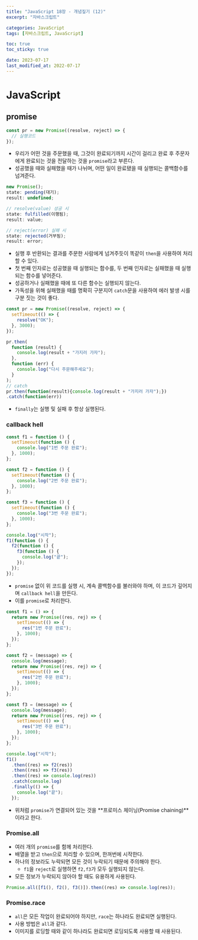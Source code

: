 ```yaml
---
title: "JavaScript 18장 - 개념짚기 (12)"
excerpt: "자바스크립트"

categories: JavaScript
tags: [자바스크립트, JavaScript]

toc: true
toc_sticky: true

date: 2023-07-17
last_modified_at: 2022-07-17
---
```


# JavaScript

## promise

```js
const pr = new Promise((resolve, reject) => {
  // 실행코드
});
```

- 우리가 어떤 것을 주문했을 때, 그것이 완료되기까지 시간이 걸리고 완료 후 주문자에게 완료되는 것을 전달하는 것을 `promise`라고 부른다.
- 성공했을 때와 실패했을 때가 나뉘며, 어떤 일이 완료됐을 때 실행되는 콜백함수를 넘겨준다.

```js
new Promise();
state: pending(대기);
result: undefined;

// resolve(value) 성공 시
state: fulfilled(이행됨);
result: value;

// reject(error) 실패 시
state: rejected(거부됨);
result: error;
```

- 실행 후 반환되는 결과를 주문한 사람에게 넘겨주듯이 똑같이 `then`을 사용하여 처리할 수 있다.
- 첫 번째 인자로는 성공했을 때 실행되는 함수를, 두 번째 인자로는 실패했을 때 실행되는 함수를 넣어준다.
- 성공하거나 실패했을 때에 또 다른 함수는 실행되지 않는다.
- 가독성을 위해 실패했을 때를 명확히 구분지어 `catch`문을 사용하여 에러 발생 시를 구분 짓는 것이 좋다.

```js
const pr = new Promise((resolve, reject) => {
  setTimeout(() => {
    resolve("OK");
  }, 3000);
});

pr.then(
  function (result) {
    console.log(result + "가지러 가자");
  },
  function (err) {
    console.log("다시 주문해주세요");
  }
);
// catch
pr.then(function(result){console.log(result + "가지러 가자");})
.catch(function(err))
```

- `finally`는 실행 및 실패 후 항상 실행된다.

### callback hell

```js
const f1 = function () {
  setTimeout(function () {
    console.log("1번 주문 완료");
  }, 1000);
};

const f2 = function () {
  setTimeout(function () {
    console.log("2번 주문 완료");
  }, 1000);
};

const f3 = function () {
  setTimeout(function () {
    console.log("3번 주문 완료");
  }, 1000);
};

console.log("시작");
f1(function () {
  f2(function () {
    f3(function () {
      console.log("끝");
    });
  });
});
```

- `promise` 없이 위 코드를 실행 시, 계속 콜백함수를 불러와야 하며, 이 코드가 깊어지며 `callback hell`을 만든다.
- 이를 `promise`로 처리한다.

```js
const f1 = () => {
  return new Promise((res, rej) => {
    setTimeout(() => {
      res("1번 주문 완료");
    }, 1000);
  });
};

const f2 = (message) => {
  console.log(message);
  return new Promise((res, rej) => {
    setTimeout(() => {
      res("2번 주문 완료");
    }, 1000);
  });
};

const f3 = (message) => {
  console.log(message);
  return new Promise((res, rej) => {
    setTimeout(() => {
      res("3번 주문 완료");
    }, 1000);
  });
};

console.log("시작");
f1()
  .then((res) => f2(res))
  .then((res) => f3(res))
  .then((res) => console.log(res))
  .catch(console.log)
  .finally(() => {
    console.log("끝");
  });
```

- 위처럼 `promise`가 연결되어 있는 것을 **프로미스 체이닝(Promise chaining)**이라고 한다.

### Promise.all

- 여러 개의 `promise`를 함께 처리한다.
- 배열을 받고 `then`으로 처리할 수 있으며, 한꺼번에 시작한다.
- 하나의 정보라도 누락되면 모든 것이 누락되기 때문에 주의해야 한다.
  - `f1`을 `reject`로 실행하면 `f2,f3`가 모두 실행되지 않는다.
- 모든 정보가 누락되지 않아야 할 때도 유용하게 사용된다.

```js
Promise.all([f1(), f2(), f3()]).then((res) => console.log(res));
```

### Promise.race

- `all`은 모든 작업이 완료되어야 하지만, `race`는 하나라도 완료되면 실행된다.
- 사용 방법은 `all`과 같다.
- 이미지를 로딩할 때와 같이 하나라도 완료되면 로딩되도록 사용할 때 사용된다.
